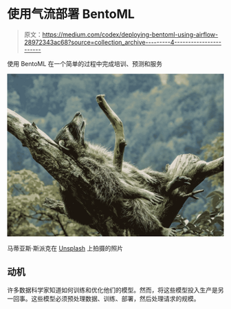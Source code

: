 # 使用气流部署 BentoML

> 原文：<https://medium.com/codex/deploying-bentoml-using-airflow-28972343ac68?source=collection_archive---------4----------------------->

使用 BentoML 在一个简单的过程中完成培训、预测和服务

![](img/295c84418ee476dd5981acb55143ba91.png)

马蒂亚斯·斯派克在 [Unsplash](https://unsplash.com?utm_source=medium&utm_medium=referral) 上拍摄的照片

## 动机

许多数据科学家知道如何训练和优化他们的模型。然而，将这些模型投入生产是另一回事。这些模型必须预处理数据、训练、部署，然后处理请求的规模。